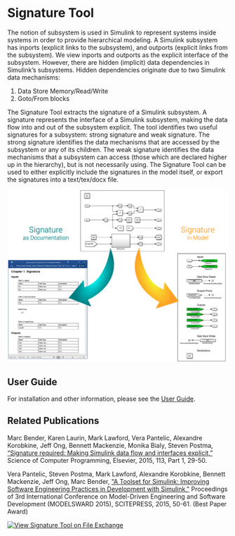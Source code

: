 # Signature Tool

The notion of subsystem is used in Simulink to represent systems inside systems in order to provide hierarchical modeling. A Simulink subsystem has inports (explicit links to the subsystem), and outports (explicit links from the subsystem). We view inports and outports as the explicit interface of the subsystem. However, there are hidden (implicit) data dependencies in Simulink’s subsystems. Hidden dependencies originate due to two Simulink data mechanisms:

1. Data Store Memory/Read/Write
1. Goto/From blocks

The Signature Tool extracts the signature of a Simulink subsystem. A signature represents the interface of a Simulink subsystem, making the data flow into and out of the subsystem explicit. The tool identifies two useful signatures for a subsystem: strong signature and weak signature. The strong signature identifies the data mechanisms that are accessed by the subsystem or any of its children. The weak signature identifies the data mechanisms that a subsystem can access (those which are declared higher up in the hierarchy), but is not necessarily using. The Signature Tool can be used to either explicitly include the signatures in the model itself, or export the signatures into a text/tex/docx file.

<img src="imgs/Cover.png" width="650">

## User Guide
For installation and other information, please see the [User Guide](doc/Signature_UserGuide.pdf).

## Related Publications
Marc Bender, Karen Laurin, Mark Lawford, Vera Pantelic, Alexandre Korobkine, Jeff Ong, Bennett Mackenzie, Monika Bialy, Steven Postma, [“Signature required: Making Simulink data flow and interfaces explicit,”](https://www.sciencedirect.com/science/article/pii/S0167642315001392) Science of Computer Programming, Elsevier, 2015, 113, Part 1, 29-50.

Vera Pantelic, Steven Postma, Mark Lawford, Alexandre Korobkine, Bennett Mackenzie, Jeff Ong, Marc Bender, ["A Toolset for Simulink: Improving Software Engineering Practices in Development with Simulink,"](https://ieeexplore.ieee.org/document/7323083/) Proceedings of 3rd International Conference on Model-Driven Engineering and Software Development (MODELSWARD 2015), SCITEPRESS, 2015, 50-61. (Best Paper Award)

[![View Signature Tool on File Exchange](https://www.mathworks.com/matlabcentral/images/matlab-file-exchange.svg)](https://www.mathworks.com/matlabcentral/fileexchange/49897-signature-tool)
